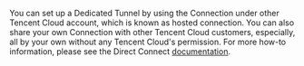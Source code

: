 You can set up a Dedicated Tunnel by using the Connection under other Tencent Cloud account, which is known as hosted connection. You can also share your own Connection with other Tencent Cloud customers, especially, all by your own without any Tencent Cloud's permission. For more how-to information, please see the Direct Connect [documentation](https://cloud.tencent.com/doc/product/216/548).
